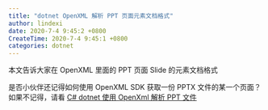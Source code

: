 ```yaml
---
title: "dotnet OpenXML 解析 PPT 页面元素文档格式"
author: lindexi
date: 2020-7-4 9:45:2 +0800
CreateTime: 2020-7-4 9:45:1 +0800
categories: dotnet
---
```


本文告诉大家在 OpenXML 里面的 PPT 页面 Slide 的元素文档格式

<!--more-->


<!-- 发布 -->

是否小伙伴还记得如何使用 OpenXML SDK 获取一份 PPTX 文件的某一个页面？如果不记得，请看 [C# dotnet 使用 OpenXml 解析 PPT 文件](https://blog.lindexi.com/post/C-dotnet-%E4%BD%BF%E7%94%A8-OpenXml-%E8%A7%A3%E6%9E%90-PPT-%E6%96%87%E4%BB%B6.html )
